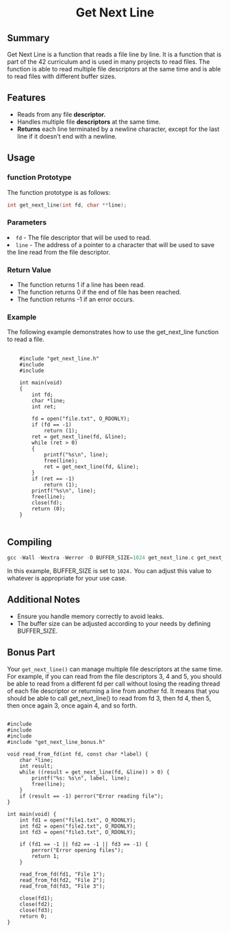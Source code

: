 <h1 align="center">Get Next Line</h1>
<h2>Summary</h2>
<p>
  Get Next Line is a function that reads a file line by line. It is a function
  that is part of the 42 curriculum and is used in many projects to read files.
  The function is able to read multiple file descriptors at the same time and is
  able to read files with different buffer sizes.
</p>

<h2>Features</h2>
<ul>
  <li>
    Reads from any file <strong>descriptor.</strong>
  </li>
  <li>
    Handles multiple file <strong>descriptors</strong> at the same time.
  </li>
  <li>
    <strong>Returns</strong> each line terminated by a newline character, except for the last line if it doesn't end with a newline.
  </li>
</ul>
<h2>Usage</h2>
<h3>function Prototype</h3>
<p>
	The function prototype is as follows:
</p>

```C
int get_next_line(int fd, char **line);
```

<h3>Parameters</h3>	
	<lu>
		<li>
			<code>fd</code> - The file descriptor that will be used to read.
		</li>
		<li>
			<code>line</code> - The address of a pointer to a character that will be used to save the line read from the file descriptor.
		</li>
	</lu>
<h3>Return Value</h3>
<ul>
	<li>
		The function returns 1 if a line has been read.
	</li>
	<li>
		The function returns 0 if the end of file has been reached.
	</li>
	<li>
		The function returns -1 if an error occurs.
	</li>
</ul>
<h3>Example</h3>
<p>
	The following example demonstrates how to use the get_next_line function to read a file.
</p>

<pre>
	<code>
	#include "get_next_line.h"
	#include <fcntl.h>
	#include <stdio.h>

	int main(void)
	{
		int fd;
		char *line;
		int ret;

		fd = open("file.txt", O_RDONLY);
		if (fd == -1)
			return (1);
		ret = get_next_line(fd, &line);
		while (ret > 0)
		{
			printf("%s\n", line);
			free(line);
			ret = get_next_line(fd, &line);
		}
		if (ret == -1)
			return (1);
		printf("%s\n", line);
		free(line);
		close(fd);
		return (0);
	}
	</code>
</pre>

<h2>Compiling</h2>

```C
gcc -Wall -Wextra -Werror -D BUFFER_SIZE=1024 get_next_line.c get_next_line_utils.c your_program.c -o your_program
```
<p>
In this example, BUFFER_SIZE is set to <code>1024.</code> You can adjust this value to whatever is appropriate for your use case.
</p>

<h2>Additional Notes</h2>
<ul>
	<li>
		Ensure you handle memory correctly to avoid leaks.
	</li>
	<li>
		The buffer size can be adjusted according to your needs by defining BUFFER_SIZE.
	</li>
</ul>

<h2>Bonus Part</h2>

<p>Your <code>get_next_line()</code> can manage multiple file descriptors at the same time.
For example, if you can read from the file descriptors 3, 4 and 5, you should be
able to read from a different fd per call without losing the reading thread of each
file descriptor or returning a line from another fd.
It means that you should be able to call get_next_line() to read from fd 3, then
fd 4, then 5, then once again 3, once again 4, and so forth.</p>

<pre><code>
#include <fcntl.h>
#include <stdio.h>
#include <stdlib.h>
#include "get_next_line_bonus.h"

void read_from_fd(int fd, const char *label) {
    char *line;
    int result;
    while ((result = get_next_line(fd, &line)) > 0) {
        printf("%s: %s\n", label, line);
        free(line);
    }
    if (result == -1) perror("Error reading file");
}

int main(void) {
    int fd1 = open("file1.txt", O_RDONLY);
    int fd2 = open("file2.txt", O_RDONLY);
    int fd3 = open("file3.txt", O_RDONLY);
    
    if (fd1 == -1 || fd2 == -1 || fd3 == -1) {
        perror("Error opening files");
        return 1;
    }

    read_from_fd(fd1, "File 1");
    read_from_fd(fd2, "File 2");
    read_from_fd(fd3, "File 3");

    close(fd1);
    close(fd2);
    close(fd3);
    return 0;
}

</code></pre>
